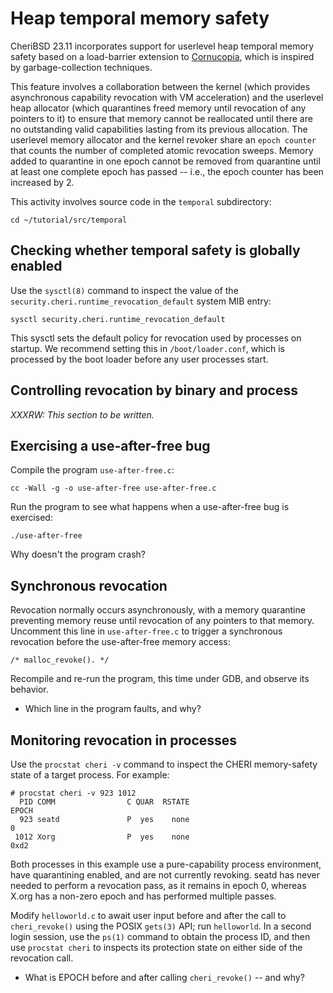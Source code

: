 # Heap temporal memory safety

CheriBSD 23.11 incorporates support for userlevel heap temporal memory
safety based on a load-barrier extension to
[Cornucopia](https://www.cl.cam.ac.uk/research/security/ctsrd/pdfs/2020oakland-cornucopia.pdf),
which is inspired by garbage-collection techniques.

This feature involves a collaboration between the kernel (which provides
asynchronous capability revocation with VM acceleration) and the userlevel
heap allocator (which quarantines freed memory until revocation of any
pointers to it) to ensure that memory cannot be reallocated until there are
no outstanding valid capabilities lasting from its previous allocation.
The userlevel memory allocator and the kernel revoker share an `epoch counter`
that counts the number of completed atomic revocation sweeps.
Memory added to quarantine in one epoch cannot be removed from quarantine
until at least one complete epoch has passed -- i.e., the epoch counter has
been increased by 2.

This activity involves source code in the `temporal` subdirectory:

```
cd ~/tutorial/src/temporal
```

## Checking whether temporal safety is globally enabled

Use the `sysctl(8)` command to inspect the value of the
`security.cheri.runtime_revocation_default` system MIB entry:

```
sysctl security.cheri.runtime_revocation_default
```

This sysctl sets the default policy for revocation used by processes on
startup.
We recommend setting this in `/boot/loader.conf`, which is processed by the
boot loader before any user processes start.

## Controlling revocation by binary and process

*XXXRW: This section to be written.*

## Exercising a use-after-free bug

Compile the program `use-after-free.c`:

```
cc -Wall -g -o use-after-free use-after-free.c
```

Run the program to see what happens when a use-after-free bug is exercised:

```
./use-after-free
```

Why doesn't the program crash?

## Synchronous revocation

Revocation normally occurs asynchronously, with a memory quarantine preventing
memory reuse until revocation of any pointers to that memory.
Uncomment this line in `use-after-free.c` to trigger a synchronous revocation
before the use-after-free memory access:

```
/* malloc_revoke(). */
```

Recompile and re-run the program, this time under GDB, and observe its
behavior.

 * Which line in the program faults, and why?

## Monitoring revocation in processes

Use the `procstat cheri -v` command to inspect the CHERI memory-safety state
of a target process.
For example:

```
# procstat cheri -v 923 1012
  PID COMM                C QUAR  RSTATE                              EPOCH
  923 seatd               P  yes    none                                  0
 1012 Xorg                P  yes    none                               0xd2
```

Both processes in this example use a pure-capability process environment, have
quarantining enabled, and are not currently revoking.
seatd has never needed to perform a revocation pass, as it remains in epoch 0,
whereas X.org has a non-zero epoch and has performed multiple passes.

Modify `helloworld.c` to await user input before and after the call to
`cheri_revoke()` using the POSIX `gets(3)` API; run `helloworld`.
In a second login session, use the `ps(1)` command to obtain the process ID,
and then use `procstat cheri` to inspects its protection state on either side
of the revocation call.

 * What is EPOCH before and after calling `cheri_revoke()` -- and why?
